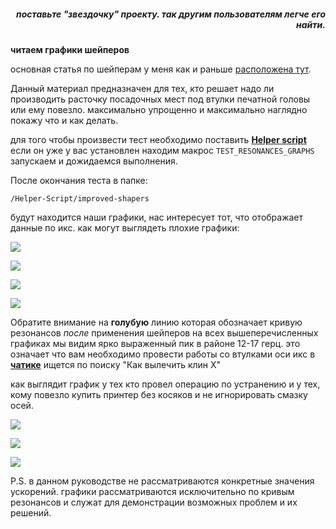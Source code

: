 <h5 align="right">поставьте "звездочку" проекту. так другим пользователям легче его найти.</h5>


**читаем графики шейперов**

основная статья по шейперам у меня как и раньше [расположена тут](https://github.com/Tombraider2006/klipperFB6/tree/main/accel_graph).

 Данный материал предназначен для тех, кто решает надо ли  производить расточку посадочных мест под втулки печатной головы или ему повезло.  максимально упрощенно и максимально наглядно покажу что и как делать. 

 для того чтобы произвести тест необходимо поставить [**Helper script**](https://guilouz.github.io/Creality-Helper-Script-Wiki/helper-script/helper-script-installation/) если он уже у вас установлен находим макрос `TEST_RESONANCES_GRAPHS` запускаем и дожидаемся выполнения. 
 
 После окончания теста в папке:
 
  `/Helper-Script/improved-shapers`

будут находится наши графики,  нас интересует тот, что отображает данные по икс.   как могут выглядеть плохие графики: 

![](resonanse1.jpg)

![](resonanse1_1.jpg)

![](resonanse1_2.jpg)

![](resonanse1_3.jpg)

Обратите внимание на **голубую** линию которая обозначает кривую резонансов *после*  применения шейперов на всех вышеперечисленных графиках мы видим ярко выраженный пик в районе 12-17 герц.  это означает что вам необходимо провести работы со втулками оси икс в [**чатике**](https://t.me/crealityK1rus) ищется по поиску "Как вылечить клин Х" 

как выглядит график у тех кто провел операцию по устранению и у тех, кому повезло купить принтер без косяков и не игнорировать смазку осей.

![](resonanse2.jpg)

![](resonanse2_1.jpg)

![](resonanse2_2.jpg)


 P.S. 
  в данном руководстве не рассматриваются конкретные значения ускорений. графики рассматриваются исключительно по кривым резонансов и служат для демонстрации возможных проблем и их решений. 